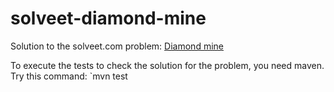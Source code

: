solveet-diamond-mine
====================

Solution to the solveet.com problem: [Diamond mine](http://www.solveet.com/exercises/La-mina-de-diamantes/21)

To execute the tests to check the solution for the problem, you need maven. Try this command:
`mvn test